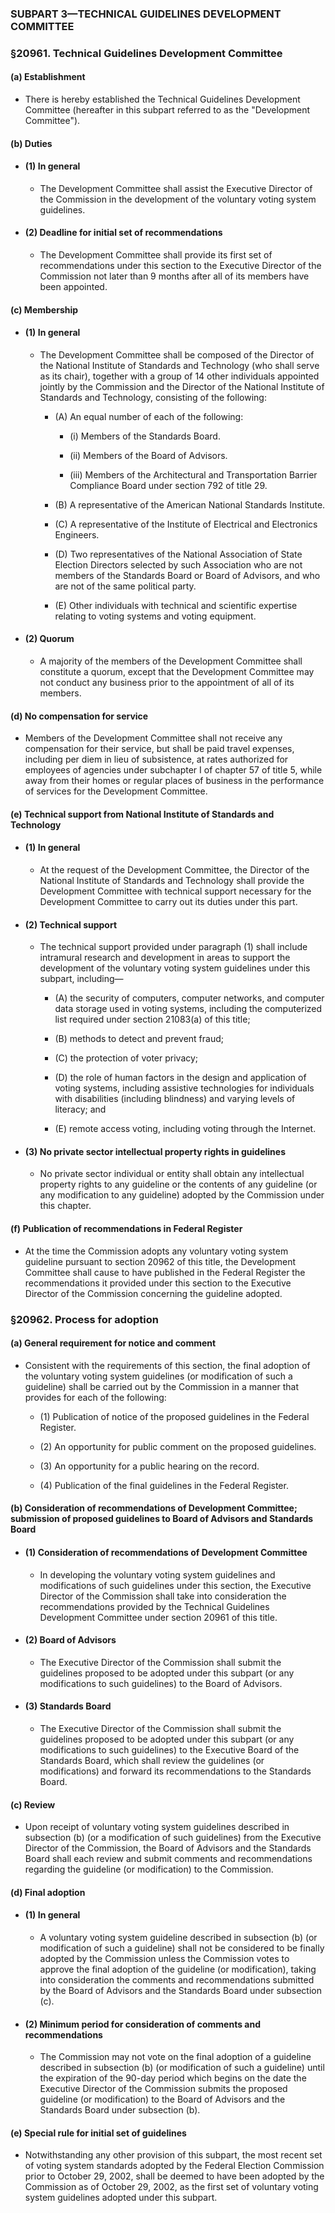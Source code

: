 ### SUBPART 3—TECHNICAL GUIDELINES DEVELOPMENT COMMITTEE

### §20961. Technical Guidelines Development Committee
#### (a) Establishment
* There is hereby established the Technical Guidelines Development Committee (hereafter in this subpart referred to as the "Development Committee").

#### (b) Duties
* #### (1) In general
  * The Development Committee shall assist the Executive Director of the Commission in the development of the voluntary voting system guidelines.

* #### (2) Deadline for initial set of recommendations
  * The Development Committee shall provide its first set of recommendations under this section to the Executive Director of the Commission not later than 9 months after all of its members have been appointed.

#### (c) Membership
* #### (1) In general
  * The Development Committee shall be composed of the Director of the National Institute of Standards and Technology (who shall serve as its chair), together with a group of 14 other individuals appointed jointly by the Commission and the Director of the National Institute of Standards and Technology, consisting of the following:

    * (A) An equal number of each of the following:

      * (i) Members of the Standards Board.

      * (ii) Members of the Board of Advisors.

      * (iii) Members of the Architectural and Transportation Barrier Compliance Board under section 792 of title 29.


    * (B) A representative of the American National Standards Institute.

    * (C) A representative of the Institute of Electrical and Electronics Engineers.

    * (D) Two representatives of the National Association of State Election Directors selected by such Association who are not members of the Standards Board or Board of Advisors, and who are not of the same political party.

    * (E) Other individuals with technical and scientific expertise relating to voting systems and voting equipment.

* #### (2) Quorum
  * A majority of the members of the Development Committee shall constitute a quorum, except that the Development Committee may not conduct any business prior to the appointment of all of its members.

#### (d) No compensation for service
* Members of the Development Committee shall not receive any compensation for their service, but shall be paid travel expenses, including per diem in lieu of subsistence, at rates authorized for employees of agencies under subchapter I of chapter 57 of title 5, while away from their homes or regular places of business in the performance of services for the Development Committee.

#### (e) Technical support from National Institute of Standards and Technology
* #### (1) In general
  * At the request of the Development Committee, the Director of the National Institute of Standards and Technology shall provide the Development Committee with technical support necessary for the Development Committee to carry out its duties under this part.

* #### (2) Technical support
  * The technical support provided under paragraph (1) shall include intramural research and development in areas to support the development of the voluntary voting system guidelines under this subpart, including—

    * (A) the security of computers, computer networks, and computer data storage used in voting systems, including the computerized list required under section 21083(a) of this title;

    * (B) methods to detect and prevent fraud;

    * (C) the protection of voter privacy;

    * (D) the role of human factors in the design and application of voting systems, including assistive technologies for individuals with disabilities (including blindness) and varying levels of literacy; and

    * (E) remote access voting, including voting through the Internet.

* #### (3) No private sector intellectual property rights in guidelines
  * No private sector individual or entity shall obtain any intellectual property rights to any guideline or the contents of any guideline (or any modification to any guideline) adopted by the Commission under this chapter.

#### (f) Publication of recommendations in Federal Register
* At the time the Commission adopts any voluntary voting system guideline pursuant to section 20962 of this title, the Development Committee shall cause to have published in the Federal Register the recommendations it provided under this section to the Executive Director of the Commission concerning the guideline adopted.

### §20962. Process for adoption
#### (a) General requirement for notice and comment
* Consistent with the requirements of this section, the final adoption of the voluntary voting system guidelines (or modification of such a guideline) shall be carried out by the Commission in a manner that provides for each of the following:

  * (1) Publication of notice of the proposed guidelines in the Federal Register.

  * (2) An opportunity for public comment on the proposed guidelines.

  * (3) An opportunity for a public hearing on the record.

  * (4) Publication of the final guidelines in the Federal Register.

#### (b) Consideration of recommendations of Development Committee; submission of proposed guidelines to Board of Advisors and Standards Board
* #### (1) Consideration of recommendations of Development Committee
  * In developing the voluntary voting system guidelines and modifications of such guidelines under this section, the Executive Director of the Commission shall take into consideration the recommendations provided by the Technical Guidelines Development Committee under section 20961 of this title.

* #### (2) Board of Advisors
  * The Executive Director of the Commission shall submit the guidelines proposed to be adopted under this subpart (or any modifications to such guidelines) to the Board of Advisors.

* #### (3) Standards Board
  * The Executive Director of the Commission shall submit the guidelines proposed to be adopted under this subpart (or any modifications to such guidelines) to the Executive Board of the Standards Board, which shall review the guidelines (or modifications) and forward its recommendations to the Standards Board.

#### (c) Review
* Upon receipt of voluntary voting system guidelines described in subsection (b) (or a modification of such guidelines) from the Executive Director of the Commission, the Board of Advisors and the Standards Board shall each review and submit comments and recommendations regarding the guideline (or modification) to the Commission.

#### (d) Final adoption
* #### (1) In general
  * A voluntary voting system guideline described in subsection (b) (or modification of such a guideline) shall not be considered to be finally adopted by the Commission unless the Commission votes to approve the final adoption of the guideline (or modification), taking into consideration the comments and recommendations submitted by the Board of Advisors and the Standards Board under subsection (c).

* #### (2) Minimum period for consideration of comments and recommendations
  * The Commission may not vote on the final adoption of a guideline described in subsection (b) (or modification of such a guideline) until the expiration of the 90-day period which begins on the date the Executive Director of the Commission submits the proposed guideline (or modification) to the Board of Advisors and the Standards Board under subsection (b).

#### (e) Special rule for initial set of guidelines
* Notwithstanding any other provision of this subpart, the most recent set of voting system standards adopted by the Federal Election Commission prior to October 29, 2002, shall be deemed to have been adopted by the Commission as of October 29, 2002, as the first set of voluntary voting system guidelines adopted under this subpart.